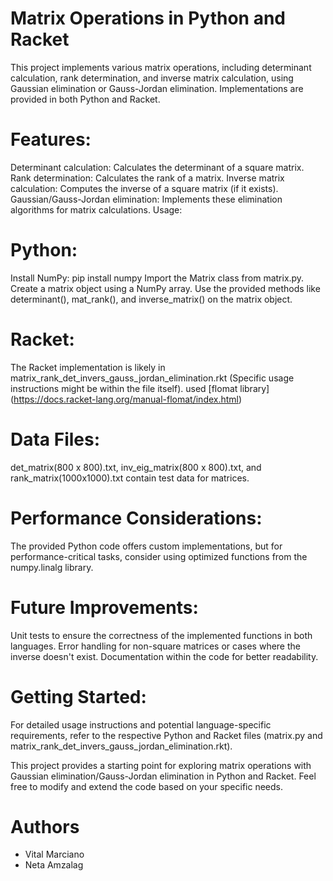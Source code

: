 # Matrix Operations in Python and Racket
This project implements various matrix operations, including determinant calculation, rank determination, and inverse matrix calculation, using Gaussian elimination or Gauss-Jordan elimination. Implementations are provided in both Python and Racket.

# Features:

Determinant calculation: Calculates the determinant of a square matrix.
Rank determination: Calculates the rank of a matrix.
Inverse matrix calculation: Computes the inverse of a square matrix (if it exists).
Gaussian/Gauss-Jordan elimination: Implements these elimination algorithms for matrix calculations.
Usage:

# Python:

Install NumPy: pip install numpy
Import the Matrix class from matrix.py.
Create a matrix object using a NumPy array.
Use the provided methods like determinant(), mat_rank(), and inverse_matrix() on the matrix object.
# Racket:
The Racket implementation is likely in matrix_rank_det_invers_gauss_jordan_elimination.rkt
(Specific usage instructions might be within the file itself).
used [flomat library] (https://docs.racket-lang.org/manual-flomat/index.html)
# Data Files:
det_matrix(800 x 800).txt, inv_eig_matrix(800 x 800).txt, and rank_matrix(1000x1000).txt contain test data for matrices.
# Performance Considerations:
The provided Python code offers custom implementations, but for performance-critical tasks, consider using optimized functions from the numpy.linalg library.

# Future Improvements:

Unit tests to ensure the correctness of the implemented functions in both languages.
Error handling for non-square matrices or cases where the inverse doesn't exist.
Documentation within the code for better readability.
#  Getting Started:

For detailed usage instructions and potential language-specific requirements, refer to the respective Python and Racket files (matrix.py and matrix_rank_det_invers_gauss_jordan_elimination.rkt).

This project provides a starting point for exploring matrix operations with Gaussian elimination/Gauss-Jordan elimination in Python and Racket. Feel free to modify and extend the code based on your specific needs.
# Authors

* Vital Marciano
* Neta Amzalag
